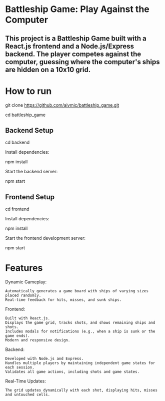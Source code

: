 # Battleship Game: Play Against the Computer

## This project is a Battleship Game built with a React.js frontend and a Node.js/Express backend. The player competes against the computer, guessing where the computer's ships are hidden on a 10x10 grid.

# How to run

git clone https://github.com/aivmic/battleship_game.git

cd battleship_game

## Backend Setup

cd backend

Install dependencies:

npm install

Start the backend server:

npm start

## Frontend Setup

cd frontend

Install dependencies:

npm install

Start the frontend development server:

npm start


# Features
Dynamic Gameplay:

    Automatically generates a game board with ships of varying sizes placed randomly.
    Real-time feedback for hits, misses, and sunk ships.

Frontend:

    Built with React.js.
    Displays the game grid, tracks shots, and shows remaining ships and shots.
    Includes modals for notifications (e.g., when a ship is sunk or the game ends).
    Modern and responsive design.

Backend:

    Developed with Node.js and Express.
    Handles multiple players by maintaining independent game states for each session.
    Validates all game actions, including shots and game states.

Real-Time Updates:

    The grid updates dynamically with each shot, displaying hits, misses and untouched cells.

